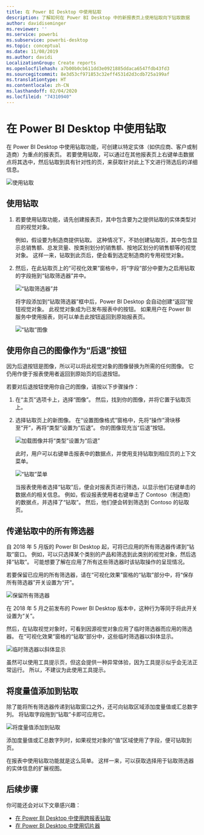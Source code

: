 ```yaml
---
title: 在 Power BI Desktop 中使用钻取
description: 了解如何在 Power BI Desktop 中的新报表页上使用钻取向下钻取数据
author: davidiseminger
ms.reviewer: ''
ms.service: powerbi
ms.subservice: powerbi-desktop
ms.topic: conceptual
ms.date: 11/08/2019
ms.author: davidi
LocalizationGroup: Create reports
ms.openlocfilehash: a7b00b0cb611dd3e0921885ddaca6547fdb43fd3
ms.sourcegitcommit: 8e3d53cf971853c32eff4531d2d3cdb725a199af
ms.translationtype: HT
ms.contentlocale: zh-CN
ms.lasthandoff: 02/04/2020
ms.locfileid: "74310940"
---
```

# <a name="use-drillthrough-in-power-bi-desktop"></a>在 Power BI Desktop 中使用钻取
在 Power BI Desktop 中使用钻取功能，可创建以特定实体（如供应商、客户或制造商）为重点的报表页。 若要使用钻取，可以通过在其他报表页上右键单击数据点将其选中，然后钻取到具有针对性的页，来获取针对此上下文进行筛选后的详细信息。

![使用钻取](media/desktop-drillthrough/drillthrough_01.png)

## <a name="using-drillthrough"></a>使用钻取
1. 若要使用钻取功能，请先创建报表页，其中包含要为之提供钻取的实体类型对应的视觉对象。 

    例如，假设要为制造商提供钻取。 这种情况下，不妨创建钻取页，其中包含显示总销售额、总发货量、按类别划分的销售额、按地区划分的销售额等的视觉对象。 这样一来，钻取到此页后，便会看到选定制造商的专用视觉对象。

2. 然后，在此钻取页上的“可视化效果”窗格中，将“字段”部分中要为之启用钻取的字段拖到“钻取筛选器”井中。

    ![“钻取筛选器”井](media/desktop-drillthrough/drillthrough_02.png)

    将字段添加到“钻取筛选器”框中后，Power BI Desktop 会自动创建“返回”按钮视觉对象。 此视觉对象成为已发布报表中的按钮。 如果用户在 Power BI 服务中使用报表，则可以单击此按钮返回到原始报表页。

    ![“钻取”图像](media/desktop-drillthrough/drillthrough_03.png)

## <a name="use-your-own-image-for-a-back-button"></a>使用你自己的图像作为“后退”按钮    
 因为后退按钮是图像，所以可以将此视觉对象的图像替换为所需的任何图像。 它仍用作便于报表使用者返回到原始页的后退按钮。 

若要对后退按钮使用你自己的图像，请按以下步骤操作：

1. 在“主页”选项卡上，选择“图像”。 然后，找到你的图像，并将它置于钻取页上。

2. 选择钻取页上的新图像。 在“设置图像格式”窗格中，先将“操作”滑块移至“开”，再将“类型”设置为“后退”。 你的图像现充当“后退”按钮。

    ![加载图像并将“类型”设置为“后退”](media/desktop-drillthrough/drillthrough_05.png)

    
     此时，用户可以右键单击报表中的数据点，并使用支持钻取到相应页的上下文菜单。 

    ![“钻取”菜单](media/desktop-drillthrough/drillthrough_04.png)

    当报表使用者选择“钻取”后，便会对报表页进行筛选，以显示他们右键单击的数据点的相关信息。 例如，假设报表使用者右键单击了 Contoso（制造商）的数据点，并选择了“钻取”。 然后，他们便会转到筛选到 Contoso 的钻取页。

## <a name="pass-all-filters-in-drillthrough"></a>传递钻取中的所有筛选器

自 2018 年 5 月版的 Power BI Desktop 起，可将已应用的所有筛选器传递到“钻取”窗口。 例如，可以只选择某个类别的产品和筛选到此类别的视觉对象，然后选择“钻取”。 可能想要了解在应用了所有这些筛选器时该钻取操作的呈现情况。

若要保留已应用的所有筛选器，请在“可视化效果”窗格的“钻取”部分中，将“保存所有筛选器”开关设置为“开”。 

![保留所有筛选器](media/desktop-drillthrough/drillthrough_06.png)

在 2018 年 5 月之前发布的 Power BI Desktop 版本中，这种行为等同于将此开关设置为“关”。

然后，在钻取视觉对象时，可看到因源视觉对象应用了临时筛选器而应用的筛选器。 在“可视化效果”窗格的“钻取”部分中，这些临时筛选器以斜体显示。 

![临时筛选器以斜体显示](media/desktop-drillthrough/drillthrough_07.png)

虽然可以使用工具提示页，但这会提供一种异常体验，因为工具提示似乎会无法正常运行。 所以，不建议为此使用工具提示。

## <a name="add-a-measure-to-drillthrough"></a>将度量值添加到钻取

除了能将所有筛选器传递到钻取窗口之外，还可向钻取区域添加度量值或汇总数字列。 将钻取字段拖到“钻取”卡即可应用它。 

![将度量值添加到钻取](media/desktop-drillthrough/drillthrough_08.png)

添加度量值或汇总数字列时，如果视觉对象的“值”区域使用了字段，便可钻取到页。

在报表中使用钻取功能就是这么简单。 这样一来，可以获取选择用于钻取筛选器的实体信息的扩展视图。

## <a name="next-steps"></a>后续步骤

你可能还会对以下文章感兴趣：

* [在 Power BI Desktop 中使用跨报表钻取](desktop-cross-report-drill-through.md)
* [在 Power BI Desktop 中使用切片器](visuals/power-bi-visualization-slicers.md)

